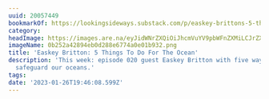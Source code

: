 ```yaml
---
uuid: 20057449
bookmarkOf: https://lookingsideways.substack.com/p/easkey-brittons-5-things-to-do-for-the-ocean
category:
headImage: https://images.are.na/eyJidWNrZXQiOiJhcmVuYV9pbWFnZXMiLCJrZXkiOiIyMDA1NzQ0OS9vcmlnaW5hbF8wYjI1MmE0Mjg5NGViMGQyODhlNjc3NGEwZTAxYjkzMi5wbmciLCJlZGl0cyI6eyJyZXNpemUiOnsid2lkdGgiOjEyMDAsImhlaWdodCI6MTIwMCwiZml0IjoiaW5zaWRlIiwid2l0aG91dEVubGFyZ2VtZW50Ijp0cnVlfSwid2VicCI6eyJxdWFsaXR5Ijo5MH0sImpwZWciOnsicXVhbGl0eSI6OTB9LCJyb3RhdGUiOm51bGx9fQ==?bc=0
imageName: 0b252a42894eb0d288e6774a0e01b932.png
title: 'Easkey Britton: 5 Things To Do For The Ocean'
description: 'This week: episode 020 guest Easkey Britton with five ways we can help
  safeguard our oceans.'
tags:
date: '2023-01-26T19:46:08.599Z'
---
```

